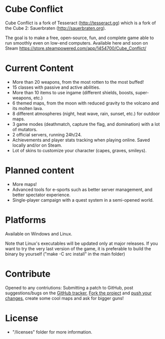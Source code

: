 # Cube Conflict

Cube Conflict is a fork of Tesseract (http://tesseract.gg) which is a fork of the Cube 2: Sauerbraten (http://sauerbraten.org).

The goal is to make a free, open-source, fun, and complete game able to run smoothly even on low-end computers.
Available here and soon on Steam https://store.steampowered.com/app/1454700/Cube_Conflict/

# Current Content
- More than 20 weapons, from the most rotten to the most buffed!
- 15 classes with passive and active abilities.
- More than 10 items to use ingame (different shields, boosts, super-weapons, etc.)
- 6 themed maps, from the moon with reduced gravity to the volcano and its molten lava.
- 8 different atmospheres (night, heat wave, rain, sunset, etc.) for outdoor maps.
- 3 game modes (deathmatch, capture the flag, and domination) with a lot of mutators.
- 2 official servers, running 24h/24.
- Achievements and player stats tracking when playing online. Saved locally and/or on Steam.
- Lot of skins to customize your character (capes, graves, smileys).

# Planned content
- More maps!
- Advanced tools for e-sports such as better server management, and better spectator experience.
- Single-player campaign with a quest system in a semi-opened world.

# Platforms
Available on Windows and Linux.

Note that Linux's executables will be updated only at major releases. If you want to try the
very last version of the game, it is preferable to build the binary by yourself
("make -C src install" in the main folder)

# Contribute
Opened to any contriutions: Submitting a patch to GitHub, post suggestions/bugs on the [GitHub tracker](https://github.com/CubeConflict/Cube-Conflict/issues), 
[Fork the project](https://github.com/CubeConflict/Cube-Conflict/fork) and [push your changes](https://github.com/CubeConflict/Cube-Conflict/pulls),
create some cool maps and ask for bigger guns!

# License
- "/licenses" folder for more information.